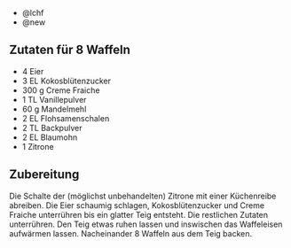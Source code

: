 - @lchf
- @new

## Zutaten für 8 Waffeln
- 4         Eier
- 3 EL      Kokosblütenzucker
- 300 g     Creme Fraiche
- 1 TL      Vanillepulver
- 60 g      Mandelmehl
- 2 EL      Flohsamenschalen
- 2 TL      Backpulver
- 2 EL      Blaumohn
- 1         Zitrone

## Zubereitung
Die Schalte der (möglichst unbehandelten) Zitrone mit einer Küchenreibe abreiben. Die Eier schaumig schlagen, Kokosblütenzucker und Creme Fraiche unterrühren bis ein glatter Teig entsteht. Die restlichen Zutaten unterrühren. Den Teig etwas ruhen lassen und inswischen das Waffeleisen aufwärmen lassen. Nacheinander 8 Waffeln aus dem Teig backen.
